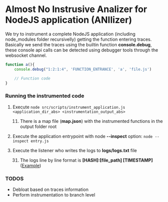 # Almost No Instrusive Analizer for NodeJS application (ANIlizer)

We try to instrument a complete NodeJS application (including node_modules folder recursivelly) getting the function entering traces. Basically we send the traces using the builtin function **console.debug**, these console api calls can be detected using debugger tools through the websocket channel. 

```js
function a(){
    console.debug("1:2:1:4", 'FUNCTION_ENTRANCE', 'a', 'file.js')

    // Function code
}
```

### Running the instrumented code

1. Execute ```node src/scripts/instrument_application.js <application_dir_abs> <instrumentation_output_abs>```
    
    11. There is a map file (**map.json**) with the instrumented functions in the output folder root
2. Execute the application entrypoint with node **--inspect** option: ```node --inspect entry.js```
3. Execute the listener who writes the logs to **logs/logs.txt** file

    31. The logs line by line format is **[HASH]:[file_path] [TIMESTAMP]** (<a href="docs/example.md">Example</a>)


### TODOS
- Debloat based on traces information
- Perform instrumentation to branch level